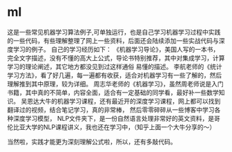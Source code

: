 # ml
这是一些常见机器学习算法例子,可单独运行，也是自己学习机器学习过程中实践的一些代码，有些理解整理了网上一些资料，后面还会陆续添加一些实战代码与深度学习的例子。
自己的学习经历如下：
《机器学习导论》，美国人写的一本书，完全文字描述，没有不懂的高大上公式，导论书特别推荐，其中对集成学习，计算学习的理论阐述，其它地方都没见到过这样通俗
易懂的描述。
李航老师的《统计学习方法》，看了好几遍，每一遍都有收获，适合对机器学习有一些了解的，然后理解推到其中原理，较为详细。
周志华老师的《机器学习》，虽然周老师说是入门书籍，其中真的不简单，内容全面，适合有一定基础的同学看，最好补一些数学知识。
吴恩达大牛的机器学习课程，还有最近开的深度学习课程，网上都可以找到翻译过的视频，结合笔记学习，真的非常棒，
然后零零碎碎从一些博客中学习各种深度学习模型，
NLP文件夹下，是一份自然语言处理非常好的英文资料，是哥伦比亚大学的NLP课程讲义，我也还在学习中，（知乎上面一个大牛分享的～）

当然啦，实践才能更为深刻理解公式啦，所以，还有多敲代码。

